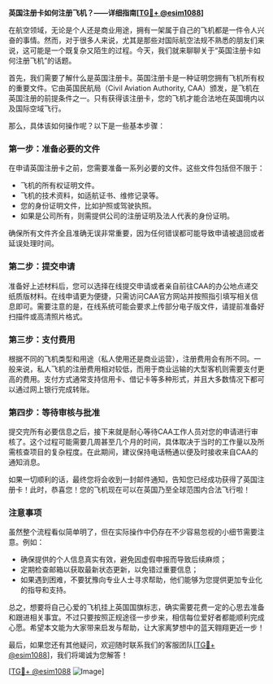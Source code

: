 **英国注册卡如何注册飞机？——详细指南[[TG💪+ @esim1088](https://t.me/s/esim1088)]**

在航空领域，无论是个人还是商业用途，拥有一架属于自己的飞机都是一件令人兴奋的事情。然而，对于很多人来说，尤其是那些对国际航空法规不熟悉的朋友们来说，这可能是一个既复杂又陌生的过程。今天，我们就来聊聊关于“英国注册卡如何注册飞机”的话题。

首先，我们需要了解什么是英国注册卡。英国注册卡是一种证明您拥有飞机所有权的重要文件。它由英国民航局（Civil Aviation Authority, CAA）颁发，是飞机在英国注册的前提条件之一。只有获得该注册卡，您的飞机才能合法地在英国境内以及国际空域飞行。

那么，具体该如何操作呢？以下是一些基本步骤：

### **第一步：准备必要的文件**
在申请英国注册卡之前，您需要准备一系列必要的文件。这些文件包括但不限于：
- 飞机的所有权证明文件。
- 飞机的技术资料，如适航证书、维修记录等。
- 您的身份证明文件，比如护照或驾驶执照。
- 如果是公司所有，则需提供公司的注册证明及法人代表的身份证明。

确保所有文件齐全且准确无误非常重要，因为任何错误都可能导致申请被退回或者延误处理时间。

### **第二步：提交申请**
准备好上述材料后，您可以选择在线提交申请或者亲自前往CAA的办公地点递交纸质版材料。在线申请更为便捷，只需访问CAA官方网站并按照指引填写相关信息即可。需要注意的是，在线系统可能会要求上传部分电子版文件，请提前准备好扫描件或高清照片格式。

### **第三步：支付费用**
根据不同的飞机类型和用途（私人使用还是商业运营），注册费用会有所不同。一般来说，私人飞机的注册费用相对较低，而用于商业运输的大型客机则需要支付更高的费用。支付方式通常支持信用卡、借记卡等多种形式，并且大多数情况下都可以通过网上银行完成转账。

### **第四步：等待审核与批准**
提交完所有必要信息之后，接下来就是耐心等待CAA工作人员对您的申请进行审核了。这个过程可能需要几周甚至几个月的时间，具体取决于当时的工作量以及所需核查项目的复杂程度。在此期间，建议保持电话畅通以便及时接收来自CAA的通知消息。

如果一切顺利的话，最终您将会收到一封邮件通知，告知您已经成功获得了英国注册卡！此时，恭喜您！您的飞机现在可以在英国乃至全球范围内合法飞行啦！

### **注意事项**
虽然整个流程看似简单明了，但在实际操作中仍存在不少容易忽视的小细节需要注意。例如：
- 确保提供的个人信息真实有效，避免因虚假申报而导致后续麻烦；
- 定期检查邮箱以获取最新状态更新，以免错过重要信息；
- 如果遇到困难，不要犹豫向专业人士寻求帮助，他们能够为您提供更加专业化的指导和支持。

总之，想要将自己心爱的飞机挂上英国国旗标志，确实需要花费一定的心思去准备和跟进相关事宜。不过只要按照正规途径一步步来，相信每位爱好者都能顺利完成心愿。希望本文能为大家带来启发与帮助，让大家离梦想中的蓝天翱翔更近一步！

最后，如果您还有其他疑问，欢迎随时联系我们的客服团队[[TG💪+ @esim1088](https://t.me/s/esim1088)]，我们将竭诚为您解答！

[[TG💪+ @esim1088](https://t.me/s/esim1088) ![Image](https://i.postimg.cc/4NQfJmqS/Snipaste-2025-05-13-00-14-12.png)]